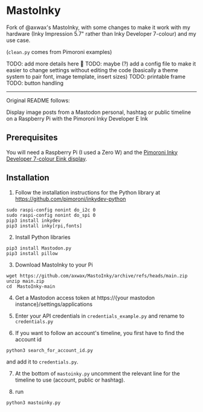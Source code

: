 # MastoInky

Fork of @axwax's MastoInky, with some changes to make it work with my hardware (Inky Impression 5.7" rather than Inky Developer 7-colour) and my use case.

(`clean.py` comes from Pimoroni examples)

TODO: add more details here 🙂
TODO: maybe (?) add a config file to make it easier to change settings without editing the code (basically a theme system to pair font, image template, insert sizes)
TODO: printable frame
TODO: button handling

---


Original README follows:

Display image posts from a Mastodon personal, hashtag or public timeline on a Raspberry Pi with the Pimoroni Inky Developer E Ink

## Prerequisites
You will need a Raspberry Pi (I used a Zero W) and the [Pimoroni Inky Developer 7-colour Eink display](https://shop.pimoroni.com/products/inky-dev).

## Installation
1. Follow the installation instructions for the Python library at https://github.com/pimoroni/inkydev-python
```
sudo raspi-config nonint do_i2c 0
sudo raspi-config nonint do_spi 0
pip3 install inkydev
pip3 install inky[rpi,fonts]
```
2. Install Python libraries
```
pip3 install Mastodon.py
pip3 install pillow
```
3. Download MastoInky to your Pi
```
wget https://github.com/axwax/MastoInky/archive/refs/heads/main.zip
unzip main.zip
cd  MastoInky-main
```
4. Get a Mastodon access token at https://{your mastodon instance}/settings/applications

5. Enter your API credentials in `credentials_example.py` and rename to `credentials.py`

6. If you want to follow an account's timeline, you first have to find the account id
```
python3 search_for_account_id.py
```
and add it to `credentials.py`.

7. At the bottom of `mastoinky.py` uncomment the relevant line for the timeline to use (account, public or hashtag).

8. run
```
python3 mastoinky.py
```
